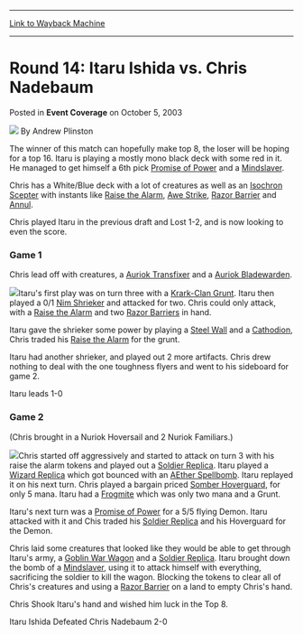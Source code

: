 
---
[Link to Wayback Machine](https://web.archive.org/web/20171029150328/https://magic.wizards.com/en/articles/archive/event-coverage/round-14-itaru-ishida-vs-chris-nadebaum-2003-10-05)

[_metadata_:author]:- "Andrew Plinston"
[_metadata_:description]:- "The winner of this match can hopefully make top 8, the loser will be hoping for a top 16. Itaru is playing a mostly mono black deck with some red in it. He managed to get himself a 6th pick Promise of Power and a Mindslaver.Chris has a White/Blue deck with a lot of creatures as well as an Isochron Scepter with instants like Raise the Alarm, Awe Strike, Razor Barrier and Annul."
[_metadata_:generator]:- "Drupal 7 (http://drupal.org)"
[_metadata_:node]:- "787626"
[_metadata_:publish_date]:- "2003-10-05"
[_metadata_:source]:- "div-main-content"
[_metadata_:title]:- "Round 14: Itaru Ishida vs. Chris Nadebaum"
[_metadata_:wayback_capture_timestamp]:- "2017-10-29 15:03:28"
[_metadata_:wayback_raw_url]:- "https://web.archive.org/web/20171029150328id_/https://magic.wizards.com/en/articles/archive/event-coverage/round-14-itaru-ishida-vs-chris-nadebaum-2003-10-05"
[_metadata_:wayback_url]:- "https://magic.wizards.com/en/articles/archive/event-coverage/round-14-itaru-ishida-vs-chris-nadebaum-2003-10-05"
---


Round 14: Itaru Ishida vs. Chris Nadebaum
=========================================



 Posted in **Event Coverage**
 on October 5, 2003 






![](https://media.magic.wizards.com/styles/auth_small/public/generic-avatar-150_664.png)
By Andrew Plinston











The winner of this match can hopefully make top 8, the loser will be hoping for a top 16. Itaru is playing a mostly mono black deck with some red in it. He managed to get himself a 6th pick [Promise of Power](http://gatherer.wizards.com/Pages/Card/Details.aspx?name=Promise+of+Power) and a [Mindslaver](http://gatherer.wizards.com/Pages/Card/Details.aspx?name=Mindslaver).

Chris has a White/Blue deck with a lot of creatures as well as an [Isochron Scepter](http://gatherer.wizards.com/Pages/Card/Details.aspx?name=Isochron+Scepter) with instants like [Raise the Alarm](http://gatherer.wizards.com/Pages/Card/Details.aspx?name=Raise+the+Alarm), [Awe Strike](http://gatherer.wizards.com/Pages/Card/Details.aspx?name=Awe+Strike), [Razor Barrier](http://gatherer.wizards.com/Pages/Card/Details.aspx?name=Razor+Barrier) and [Annul](http://gatherer.wizards.com/Pages/Card/Details.aspx?name=Annul).

Chris played Itaru in the previous draft and Lost 1-2, and is now looking to even the score.

### Game 1

Chris lead off with creatures, a [Auriok Transfixer](http://gatherer.wizards.com/Pages/Card/Details.aspx?name=Auriok+Transfixer) and a [Auriok Bladewarden](http://gatherer.wizards.com/Pages/Card/Details.aspx?name=Auriok+Bladewarden).

![](https://media.magic.wizards.com/image_legacy_migration/sideboard/images/gpsyd03/641.jpg)Itaru's first play was on turn three with a [Krark-Clan Grunt](http://gatherer.wizards.com/Pages/Card/Details.aspx?name=Krark-Clan+Grunt). Itaru then played a 0/1 [Nim Shrieker](http://gatherer.wizards.com/Pages/Card/Details.aspx?name=Nim+Shrieker) and attacked for two. Chris could only attack, with a [Raise the Alarm](http://gatherer.wizards.com/Pages/Card/Details.aspx?name=Raise+the+Alarm) and two [Razor Barriers](http://gatherer.wizards.com/Pages/Card/Details.aspx?name=Razor+Barriers) in hand.

Itaru gave the shrieker some power by playing a [Steel Wall](http://gatherer.wizards.com/Pages/Card/Details.aspx?name=Steel+Wall) and a [Cathodion](http://gatherer.wizards.com/Pages/Card/Details.aspx?name=Cathodion), Chris traded his [Raise the Alarm](http://gatherer.wizards.com/Pages/Card/Details.aspx?name=Raise+the+Alarm) for the grunt.

Itaru had another shrieker, and played out 2 more artifacts. Chris drew nothing to deal with the one toughness flyers and went to his sideboard for game 2.

Itaru leads 1-0 

### Game 2

(Chris brought in a Nuriok Hoversail and 2 Nuriok Familiars.)

![](https://media.magic.wizards.com/image_legacy_migration/sideboard/images/gpsyd03/648.jpg)Chris started off aggressively and started to attack on turn 3 with his raise the alarm tokens and played out a [Soldier Replica](http://gatherer.wizards.com/Pages/Card/Details.aspx?name=Soldier+Replica). Itaru played a [Wizard Replica](http://gatherer.wizards.com/Pages/Card/Details.aspx?name=Wizard+Replica) which got bounced with an [AEther Spellbomb](http://gatherer.wizards.com/Pages/Card/Details.aspx?name=AEther+Spellbomb). Itaru replayed it on his next turn. Chris played a bargain priced [Somber Hoverguard](http://gatherer.wizards.com/Pages/Card/Details.aspx?name=Somber+Hoverguard), for only 5 mana. Itaru had a [Frogmite](http://gatherer.wizards.com/Pages/Card/Details.aspx?name=Frogmite) which was only two mana and a Grunt.

Itaru's next turn was a [Promise of Power](http://gatherer.wizards.com/Pages/Card/Details.aspx?name=Promise+of+Power) for a 5/5 flying Demon. Itaru attacked with it and Chis traded his [Soldier Replica](http://gatherer.wizards.com/Pages/Card/Details.aspx?name=Soldier+Replica) and his Hoverguard for the Demon. 

Chris laid some creatures that looked like they would be able to get through Itaru's army, a [Goblin War Wagon](http://gatherer.wizards.com/Pages/Card/Details.aspx?name=Goblin+War+Wagon) and a [Soldier Replica](http://gatherer.wizards.com/Pages/Card/Details.aspx?name=Soldier+Replica). Itaru brought down the bomb of a [Mindslaver](http://gatherer.wizards.com/Pages/Card/Details.aspx?name=Mindslaver), using it to attack himself with everything, sacrificing the soldier to kill the wagon. Blocking the tokens to clear all of Chris's creatures and using a [Razor Barrier](http://gatherer.wizards.com/Pages/Card/Details.aspx?name=Razor+Barrier) on a land to empty Chris's hand.

Chris Shook Itaru's hand and wished him luck in the Top 8.

Itaru Ishida Defeated Chris Nadebaum 2-0







